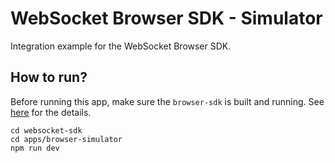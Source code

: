 # WebSocket Browser SDK - Simulator

Integration example for the WebSocket Browser SDK.

## How to run?

Before running this app, make sure the `browser-sdk` is built and running. See [here](https://github.com/iAmmar7/websocket-sdk/tree/main/apps/browser-sdk) for the details.

```
cd websocket-sdk
cd apps/browser-simulator
npm run dev
```
